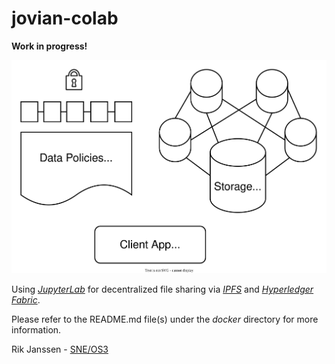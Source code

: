# jovian-colab
**Work in progress!**

![High-level overview](high-level_overview.svg)

Using *[JupyterLab](https://jupyter.org)* for decentralized file sharing via *[IPFS](https://ipfs.io)* and *[Hyperledger Fabric](https://www.hyperledger.org/use/fabric)*.

Please refer to the README.md file(s) under the *docker* directory for more information.

Rik Janssen - [SNE/OS3](https://www.os3.nl)
